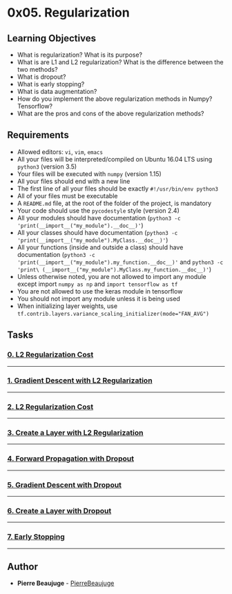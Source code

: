 # 0x05. Regularization

## Learning Objectives

- What is regularization? What is its purpose?
- What is are L1 and L2 regularization? What is the difference between the two methods?
- What is dropout?
- What is early stopping?
- What is data augmentation?
- How do you implement the above regularization methods in Numpy? Tensorflow?
- What are the pros and cons of the above regularization methods?

## Requirements

- Allowed editors: `vi`, `vim`, `emacs`
- All your files will be interpreted/compiled on Ubuntu 16.04 LTS using `python3` (version 3.5)
- Your files will be executed with `numpy` (version 1.15)
- All your files should end with a new line
- The first line of all your files should be exactly `#!/usr/bin/env python3`
- All of your files must be executable
- A `README.md` file, at the root of the folder of the project, is mandatory
- Your code should use the `pycodestyle` style (version 2.4)
- All your modules should have documentation (`python3 -c 'print(__import__("my_module").__doc__)'`)
- All your classes should have documentation (`python3 -c 'print(__import__("my_module").MyClass.__doc__)'`)
- All your functions (inside and outside a class) should have documentation (`python3 -c 'print(__import__("my_module").my_function.__doc__)'` and `python3 -c 'print\
(__import__("my_module").MyClass.my_function.__doc__)'`)
- Unless otherwise noted, you are not allowed to import any module except import `numpy as np` and `import tensorflow as tf`
- You are not allowed to use the keras module in tensorflow
- You should not import any module unless it is being used
- When initializing layer weights, use `tf.contrib.layers.variance_scaling_initializer(mode="FAN_AVG")`

## Tasks

### [0. L2 Regularization Cost](./0-l2_reg_cost.py)

---

### [1. Gradient Descent with L2 Regularization](./1-l2_reg_gradient_descent.py)

---

### [2. L2 Regularization Cost](./2-l2_reg_cost.py)

---

### [3. Create a Layer with L2 Regularization](./3-l2_reg_create_layer.py)

---

### [4. Forward Propagation with Dropout](./4-dropout_forward_prop.py)

---

### [5. Gradient Descent with Dropout](./5-dropout_gradient_descent.py)

---

### [6. Create a Layer with Dropout](./6-dropout_create_layer.py)

---

### [7. Early Stopping](./7-early_stopping.py)

---

## Author

- **Pierre Beaujuge** - [PierreBeaujuge](https://github.com/PierreBeaujuge)